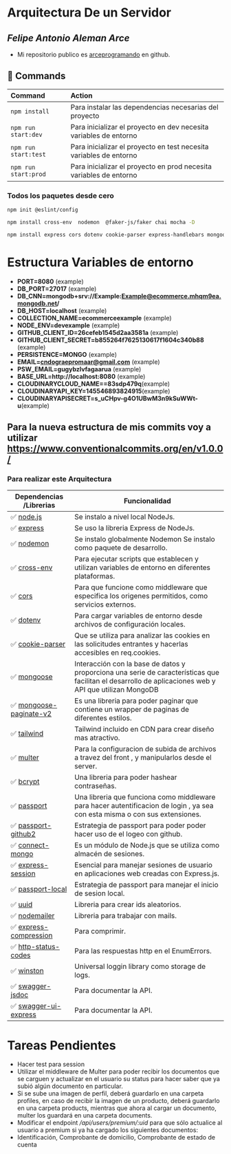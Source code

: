 # Arquitectura De un Servidor
## _Felipe Antonio Aleman Arce_

- Mi repositorio publico es  [arceprogramando][arceprogramando]
en github.

## 🧞 Commands 

| Command                   | Action                                           |
| :------------------------ | :----------------------------------------------- |
| `npm install`             |Para instalar las dependencias necesarias del proyecto|
| `npm run start:dev`             |Para inicializar el proyecto en dev necesita variables de entorno |
| `npm run start:test`             |Para inicializar el proyecto en test necesita variables de entorno |
| `npm run start:prod`             |Para inicializar el proyecto en prod necesita variables de entorno |

### Todos los paquetes desde cero
 
```sh
npm init @eslint/config 

npm install cross-env  nodemon  @faker-js/faker chai mocha -D

npm install express cors dotenv cookie-parser express-handlebars mongoose mongoose-paginate-v2 multer bcrypt passport passport-github2 connect-mongo express-session uuid nodemailer express-compression http-status-codes winston swagger-jsdoc swagger-ui-express supertest

```

# Estructura Variables de entorno

- **PORT=8080** (example)
- **DB_PORT=27017** (example)
- **DB_CNN=mongodb+srv://Example:Example@ecommerce.mhqm9ea.mongodb.net/**
- **DB_HOST=localhost** (example)
- **COLLECTION_NAME=ecommerceexample** (example)
- **NODE_ENV=devexample** (example)
- **GITHUB_CLIENT_ID=26cefeb1545d2aa3581a** (example)
- **GITHUB_CLIENT_SECRET=b855264f7625130617f1604c340b88** (example)
- **PERSISTENCE=MONGO** (example)
- **EMAIL=cndograepromaar@gmail.com** (example)
- **PSW_EMAIL=gugybzlvfagaarua** (example)
- **BASE_URL=http://localhost:8080** (example)
- **CLOUDINARYCLOUD_NAME==83sdp479q**(example)
- **CLOUDINARYAPI_KEY=145546893824915**(example)
- **CLOUDINARYAPISECRET=s_uCHpv-g4O1UBwM3n9kSuWWt-u**(example)

## Para la nueva estructura de mis commits voy a utilizar https://www.conventionalcommits.org/en/v1.0.0/

### Para realizar este Arquitectura

| Dependencias /Librerias | Funcionalidad                 |
| --------------- | --------------------------------------------------------------------------- |
| ✅ [node.js]    | Se  instalo a nivel local NodeJs.|
| ✅ [express]   | Se uso la libreria Express de NodeJs.|
| ✅ [nodemon]   |Se instalo globalmente Nodemon Se instalo como paquete de desarrollo.|
| ✅ [cross-env]   |Para ejecutar scripts que establecen y utilizan variables de entorno en diferentes plataformas.|
| ✅ [cors]   |Para que funcione como middleware que especifica los origenes permitidos, como servicios externos.|
| ✅ [dotenv]   |Para cargar variables de entorno desde archivos de configuración locales.|
| ✅ [cookie-parser]   |Que se utiliza para analizar las cookies en las solicitudes entrantes y hacerlas accesibles en req.cookies.|
| ✅ [mongoose]  | Interacción con la base de datos y proporciona una serie de características que facilitan el desarrollo de aplicaciones web y API que utilizan MongoDB |
| ✅ [mongoose-paginate-v2]  | Es una libreria para poder paginar que contiene un wrapper de paginas de diferentes estilos. |
| ✅ [tailwind]  | Tailwind incluido en CDN para crear diseño mas atractivo. |
| ✅ [multer]  | Para la configuracion de subida de archivos a travez del front , y manipularlos desde el server. |
| ✅ [bcrypt]  |Una libreria para poder hashear contraseñas. |
| ✅ [passport]  | Una libreria que funciona como middleware para hacer autentificacion de login , ya sea con esta misma o con sus extensiones. |
| ✅ [passport-github2]  | Estrategia de passport para poder poder hacer uso de el logeo con github. |
| ✅ [connect-mongo]  | Es un módulo de Node.js que se utiliza como almacén de sesiones. |
| ✅ [express-session]  |Esencial para manejar sesiones de usuario en aplicaciones web creadas con Express.js. |
| ✅ [passport-local]  |Estrategia de passport para manejar el inicio de sesion local. |
| ✅ [uuid]  |Libreria para crear ids aleatorios. |
| ✅ [nodemailer]  |Libreria para trabajar con mails. |
| ✅ [express-compression]  |Para comprimir. |
| ✅ [http-status-codes]  |Para las respuestas http en el EnumErrors. |
| ✅ [winston]  | Universal loggin library como storage de logs. |
| ✅ [swagger-jsdoc]  | Para documentar la API. |
| ✅ [swagger-ui-express]  | Para documentar la API. |

# Tareas Pendientes

- Hacer test  para session 
- Utilizar el middleware de Multer para poder recibir los documentos que se carguen y actualizar en el usuario su status para hacer saber que ya subió algún documento en particular.
- Si se sube una imagen de perfil, deberá guardarlo en una carpeta profiles, en caso de recibir la imagen de un producto, deberá guardarlo en una carpeta products, mientras que ahora al cargar un documento, multer los guardará en una carpeta documents.
-  Modificar el endpoint */api/users/premium/:uid* para que sólo actualice al usuario a premium si ya ha cargado los siguientes documentos:
-   Identificación, Comprobante de domicilio, Comprobante de estado de cuenta

  [Coderhouse]: <https://plataforma.coderhouse.com/cursos/43335/programacion-backend>
  [arceprogramando]: <https://github.com/arceprogramando>
  [node.js]: <http://nodejs.org>
  [express]: <http://expressjs.com>
  [nodemon]: <https://nodemon.io>
  [cross-env]:<https://www.npmjs.com/package/cross-env>
  [cors]:<https://www.npmjs.com/package/cors>
  [dotenv]:<https://www.npmjs.com/package/dotenv>
  [cookie-parser]:<https://www.npmjs.com/package/cookie-parser>
  [express-handlebars]:<https://www.npmjs.com/package/express-handlebars>
  [mongoose]:<https://www.npmjs.com/package/mongoose>
  [mongoose-paginate-v2]:<https://www.npmjs.com/package/mongoose-paginate-v2>
  [tailwind]:<https://tailwindcss.com>
  [multer]:<https://www.npmjs.com/package/multer>
  [bcrypt]:<https://www.npmjs.com/package/bcrypt>
  [passport]:<https://www.npmjs.com/package/passport>
  [passport-github2]:<https://www.npmjs.com/package/passport-github2>
  [connect-mongo]:<https://www.npmjs.com/package/connect-mongo>
  [express-session]:<https://www.npmjs.com/package/express-session>
  [passport-local]:<https://www.passportjs.org/packages/passport-local/>
  [uuid]:<https://www.npmjs.com/package/uuid>
  [nodemailer]:<https://www.npmjs.com/package/nodemailer>
  [express-compression]:<https://www.npmjs.com/package/express-compression>
  [http-status-codes]:<https://www.npmjs.com/package/http-status-codes>
  [winston]:<https://www.npmjs.com/package/winston>
  [artillery]:<https://www.npmjs.com/package/artillery>
  [swagger-jsdoc]:<https://www.npmjs.com/package/swagger-jsdoc>
  [swagger-ui-express]:<https://www.npmjs.com/package/swagger-ui-express>
  [supertest]:<https://www.npmjs.com/package/supertest>
  [chai]:<https://www.npmjs.com/package/chai>
  [mocha]:<https://www.npmjs.com/package/mocha>
